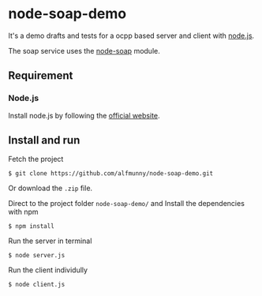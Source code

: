 node-soap-demo
==============

It's a demo drafts and tests for a ocpp based server and client with [node.js](http://nodejs.org/).

The soap service uses the [node-soap](https://github.com/vpulim/node-soap) module.

## Requirement

### Node.js
Install node.js by following the [official website](http://nodejs.org/download/).

## Install and run

Fetch the project

```
$ git clone https://github.com/alfmunny/node-soap-demo.git
```

Or download the `.zip` file.

Direct to the project folder `node-soap-demo/` and Install the dependencies with npm

```
$ npm install
```

Run the server in terminal

```
$ node server.js
```

Run the client individully

```
$ node client.js
```
